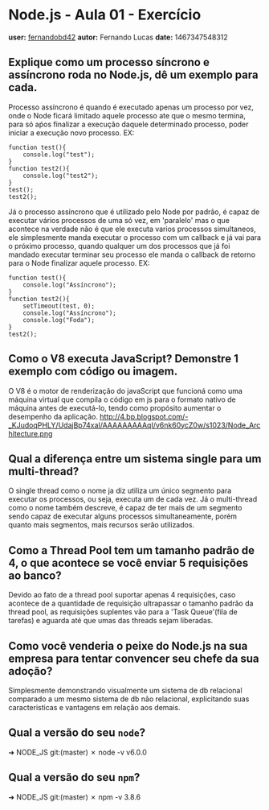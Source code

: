 # Node.js - Aula 01 - Exercício
**user:** [fernandobd42](https://github.com/fernandobd42)
**autor:** Fernando Lucas
**date:** 1467347548312

## Explique como um processo síncrono e assíncrono roda no Node.js, dê um exemplo para cada.
Processo assíncrono é quando é executado apenas um processo por vez, onde o Node ficará limitado aquele processo ate que o mesmo termina, para só aṕos finalizar a execução daquele determinado processo, poder iniciar a execução novo processo.
EX:
```
function test(){
    console.log("test");
}
function test2(){
    console.log("test2");
}
test();
test2();
```

Já o processo assíncrono que é utilizado pelo Node por padrão, é capaz de executar vários processos de uma só vez, em 'paralelo'
mas o que acontece na verdade não é que ele executa varios processos simultaneos, ele simplesmente manda executar o processo com um callback e já vai para o próximo processo, quando qualquer um dos processos que já foi mandado executar terminar seu processo ele manda o callback de retorno para o Node finalizar aquele processo. 
EX:
```
function test(){
    console.log("Assíncrono");
}
function test2(){
    setTimeout(test, 0);
    console.log("Assíncrono");
    console.log("Foda");
}
test2();
```

## Como o V8 executa JavaScript? Demonstre 1 exemplo com código ou imagem.
O V8 é o motor de renderização do javaScript que funcioná como uma máquina virtual que compila o código em js para o formato nativo de máquina antes de executá-lo, tendo como propósito aumentar o desempenho da aplicação.
http://4.bp.blogspot.com/-_KJudoqPHLY/UdajBp74xaI/AAAAAAAAAqI/v6nk60ycZ0w/s1023/Node_Architecture.png

## Qual a diferença entre um sistema single para um multi-thread?
O single thread como o nome ja diz utiliza um único segmento para executar os processos, ou seja, executa um de cada vez. Já o multi-thread como o nome também descreve, é capaz de ter mais de um segmento sendo capaz de executar alguns processos simultaneamente, porém quanto mais segmentos, mais recursos serão utilizados.

## Como a Thread Pool tem um tamanho padrão de 4, o que acontece se você enviar 5 requisições ao banco?
Devido ao fato de a thread pool suportar apenas 4 requisições, caso acontece de a quantidade de requisição ultrapassar o tamanho padrão da thread pool, as requisições suplentes vão para a 'Task Queue'(fila de tarefas) e aguarda até que umas das threads sejam liberadas.

## Como você venderia o peixe do Node.js na sua empresa para tentar convencer seu chefe da sua adoção?
Simplesmente demonstrando visualmente um sistema de db relacional comparado a um mesmo sistema de db não relacional, explicitando suas caracteristicas e vantagens em relação aos demais.

## Qual a versão do seu `node`?
➜  NODE_JS git:(master) ✗ node -v
v6.0.0


## Qual a versão do seu `npm`?
➜  NODE_JS git:(master) ✗ npm -v
3.8.6


